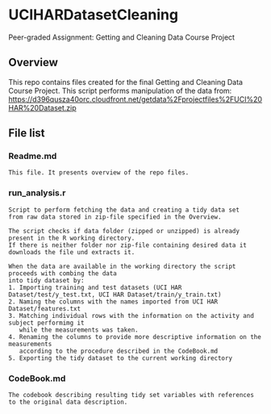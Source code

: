 # UCIHARDatasetCleaning
Peer-graded Assignment: Getting and Cleaning Data Course Project

## Overview
This repo contains files created for the final Getting and Cleaning Data Course Project.
This script performs manipulation of the data from: 
https://d396qusza40orc.cloudfront.net/getdata%2Fprojectfiles%2FUCI%20HAR%20Dataset.zip

## File list
### Readme.md
    This file. It presents overview of the repo files.
### run_analysis.r
    Script to perform fetching the data and creating a tidy data set
    from raw data stored in zip-file specified in the Overview.
    
    The script checks if data folder (zipped or unzipped) is already present in the R working directory.
    If there is neither folder nor zip-file containing desired data it downloads the file und extracts it.
    
    When the data are available in the working directory the script proceeds with combing the data 
    into tidy dataset by:
    1. Importing training and test datasets (UCI HAR Dataset/test/y_test.txt, UCI HAR Dataset/train/y_train.txt)
    2. Naming the columns with the names imported from UCI HAR Dataset/features.txt
    3. Matching individual rows with the information on the activity and subject performimg it
       while the measurements was taken.
    4. Renaming the columns to provide more descriptive information on the measurements
       according to the procedure described in the CodeBook.md
    5. Exporting the tidy dataset to the current working directory
        
    
### CodeBook.md
    The codebook describing resulting tidy set variables with references to the original data description.
